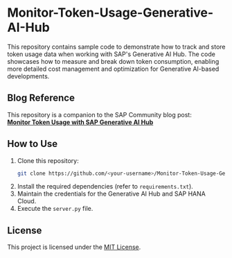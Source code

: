 # Monitor-Token-Usage-Generative-AI-Hub  

This repository contains sample code to demonstrate how to track and store token usage data when working with SAP's Generative AI Hub. The code showcases how to measure and break down token consumption, enabling more detailed cost management and optimization for Generative AI-based developments.  

## Blog Reference  

This repository is a companion to the SAP Community blog post:  
**[Monitor Token Usage with SAP Generative AI Hub](https://community.sap.com/t5/technology-blogs-by-sap/monitor-token-usage-with-sap-generative-ai-hub/ba-p/13979768)**  


## How to Use  

1. Clone this repository:  
   ```bash  
   git clone https://github.com/<your-username>/Monitor-Token-Usage-Generative-AI-Hub.git  
   ```  
2. Install the required dependencies (refer to `requirements.txt`).  
3. Maintain the credentials for the Generative AI Hub and SAP HANA Cloud.
3. Execute the `server.py` file.  


## License  

This project is licensed under the [MIT License](LICENSE).  

